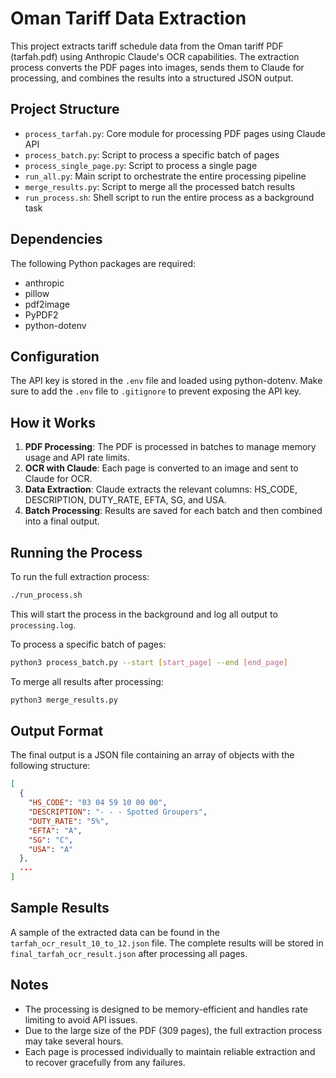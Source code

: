 # Oman Tariff Data Extraction

This project extracts tariff schedule data from the Oman tariff PDF (tarfah.pdf) using Anthropic Claude's OCR capabilities. The extraction process converts the PDF pages into images, sends them to Claude for processing, and combines the results into a structured JSON output.

## Project Structure

- `process_tarfah.py`: Core module for processing PDF pages using Claude API
- `process_batch.py`: Script to process a specific batch of pages
- `process_single_page.py`: Script to process a single page
- `run_all.py`: Main script to orchestrate the entire processing pipeline
- `merge_results.py`: Script to merge all the processed batch results
- `run_process.sh`: Shell script to run the entire process as a background task

## Dependencies

The following Python packages are required:
- anthropic
- pillow
- pdf2image
- PyPDF2
- python-dotenv

## Configuration

The API key is stored in the `.env` file and loaded using python-dotenv. Make sure to add the `.env` file to `.gitignore` to prevent exposing the API key.

## How it Works

1. **PDF Processing**: The PDF is processed in batches to manage memory usage and API rate limits.
2. **OCR with Claude**: Each page is converted to an image and sent to Claude for OCR.
3. **Data Extraction**: Claude extracts the relevant columns: HS_CODE, DESCRIPTION, DUTY_RATE, EFTA, SG, and USA.
4. **Batch Processing**: Results are saved for each batch and then combined into a final output.

## Running the Process

To run the full extraction process:

```bash
./run_process.sh
```

This will start the process in the background and log all output to `processing.log`.

To process a specific batch of pages:

```bash
python3 process_batch.py --start [start_page] --end [end_page]
```

To merge all results after processing:

```bash
python3 merge_results.py
```

## Output Format

The final output is a JSON file containing an array of objects with the following structure:

```json
[
  {
    "HS_CODE": "03 04 59 10 00 00",
    "DESCRIPTION": "- - - Spotted Groupers",
    "DUTY_RATE": "5%",
    "EFTA": "A",
    "SG": "C",
    "USA": "A"
  },
  ...
]
```

## Sample Results

A sample of the extracted data can be found in the `tarfah_ocr_result_10_to_12.json` file. The complete results will be stored in `final_tarfah_ocr_result.json` after processing all pages.

## Notes

- The processing is designed to be memory-efficient and handles rate limiting to avoid API issues.
- Due to the large size of the PDF (309 pages), the full extraction process may take several hours.
- Each page is processed individually to maintain reliable extraction and to recover gracefully from any failures.